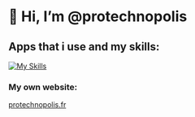 # 👋 Hi, I’m @protechnopolis

## Apps that i use and my skills:
[![My Skills](https://skillicons.dev/icons?i=raspberrypi,cloudflare,discord,discordjs,js,docker,github,replit,linux,nodejs,vscode,nginx,windows,npm,debian&theme=dark&perline=5)](https://www.youtube.com/watch?v=xvFZjo5PgG0)

### My own website:
[protechnopolis.fr](https://protechnopolis.fr)
